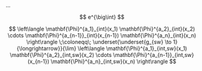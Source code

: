 
...

$$
  e^{\big\int}
$$


$$
  \left\langle
    \mathbf{\Phi}^{a_1}_{int}(x_1)
     \mathbf{\Phi}^{a_2}_{int}(x_2)
      \cdots
    \mathbf{\Phi}^{a_{n-1}}_{int}(x_{n-1})
    \mathbf{\Phi}^{a_n}_{int}(x_n)
   \right\rangle
   \;\coloneqq\;
   \underset{\underset{g_{sw} \to 1}{\longrightarrow}}{\lim}
   \left\langle
     \mathbf{\Phi}^{a_1}_{int,sw}(x_1)
     \mathbf{\Phi}^{a_2}_{int,sw}(x_2)
       \cdots
     \mathbf{\Phi}^{a_{n-1}}_{int,sw}(x_{n-1})
     \mathbf{\Phi}^{a_n}_{int,sw}(x_n)
  \right\rangle
$$
